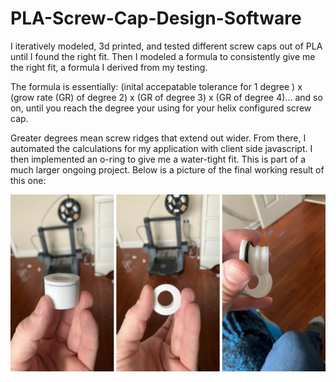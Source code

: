 # PLA-Screw-Cap-Design-Software
I iteratively modeled, 3d printed, and tested different screw caps out of PLA until I found the right fit. Then I modeled a formula to consistently give me the right fit, a formula I derived from my testing. 

The formula is essentially: (inital accepatable tolerance for 1 degree ) x (grow rate (GR) of degree 2) x (GR of degree 3) x (GR of degree 4)... and so on, until you reach the degree your using for your helix configured screw cap. 

Greater degrees mean screw ridges that extend out wider. From there, I automated the calculations for my application with client side javascript. I then implemented an o-ring to give me a water-tight fit. This is part of a much larger ongoing project. Below is a picture of the final working result of this one:

![screw cao image](https://github.com/thomas-c-webdev/PLA-Screw-Cap-Design-Software/blob/main/PLA-water-cap-seal.png)
